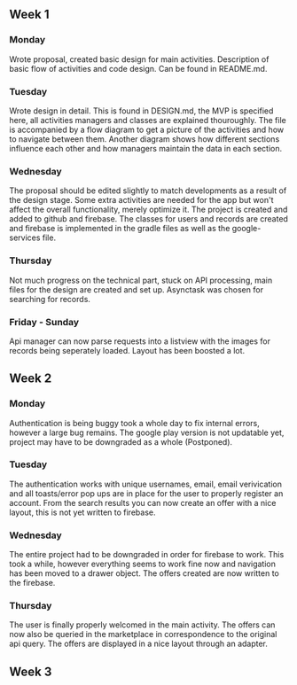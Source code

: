 ## Week 1
### Monday
Wrote proposal, created basic design for main activities. Description of basic flow of activities and code design. Can be found in README.md.
### Tuesday
Wrote design in detail. This is found in DESIGN.md, the MVP is specified here, all activities managers and classes are explained thouroughly.
The file is accompanied by a flow diagram to get a picture of the activities and how to navigate between them. Another diagram
shows how different sections influence each other and how managers maintain the data in each section. 
### Wednesday
The proposal should be edited slightly to match developments as a result of the design stage. Some extra activities are needed for the app
but won't affect the overall functionality, merely optimize it. The project is created and added to github and firebase.
The classes for users and records are created and firebase is implemented in the gradle files as well as the google-services file.
### Thursday
Not much progress on the technical part, stuck on API processing, main files for the design are created and set up. Asynctask was chosen for searching for records.
### Friday - Sunday
Api manager can now parse requests into a listview with the images for records being seperately loaded. Layout has been boosted a lot.
## Week 2
### Monday
Authentication is being buggy took a whole day to fix internal errors, however a large bug remains. The google play version is not updatable yet, project may have to be downgraded as a whole (Postponed).
### Tuesday
The authentication works with unique usernames, email, email verivication and all toasts/error pop ups are in place for the user to properly register an account. From the search results you can now create an offer with a nice layout, this is not yet written to firebase.
### Wednesday
The entire project had to be downgraded in order for firebase to work. This took a while, however everything seems to work fine now and navigation has been moved to a drawer object. The offers created are now written to the firebase.
### Thursday
The user is finally properly welcomed in the main activity. The offers can now also be queried in the marketplace in correspondence to the original api query. The offers are displayed in a nice layout through an adapter.
## Week 3
